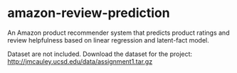 # amazon-review-prediction
An Amazon product recommender system that predicts product ratings and review helpfulness based on linear regression and latent-fact model.

Dataset are not included.
Download the dataset for the project: http://jmcauley.ucsd.edu/data/assignment1.tar.gz
